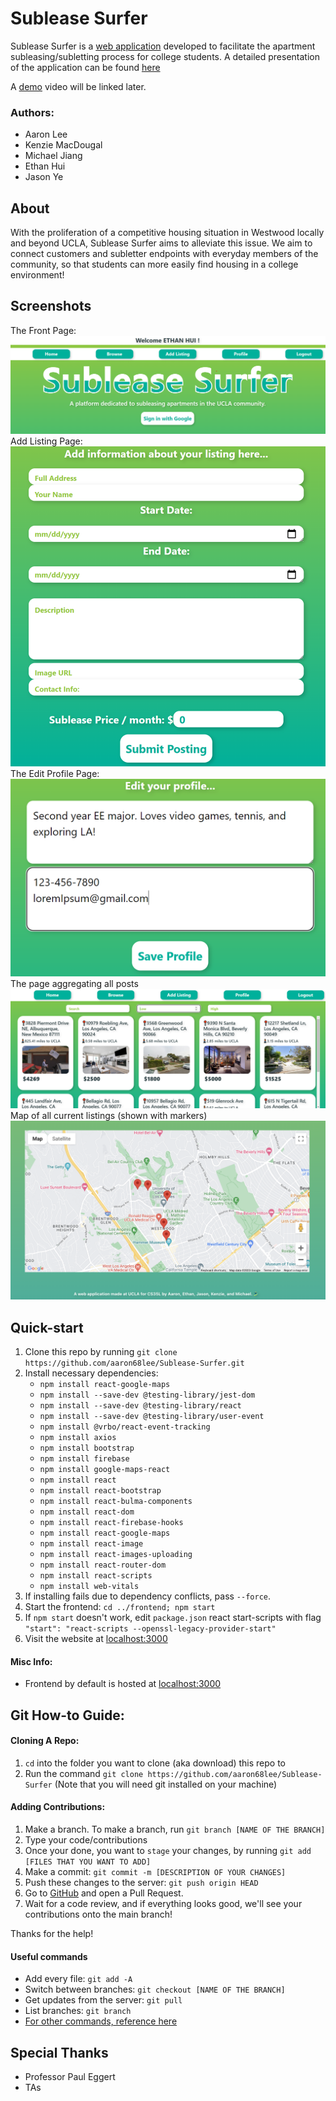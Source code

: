 # Sublease Surfer

Sublease Surfer is a [web application](https://mcj8.github.io/) developed to facilitate the apartment subleasing/subletting process for college students. A detailed presentation of the application can be found [here](https://docs.google.com/presentation/d/1a_FD3G3iHuYh3M6AZVtshNhjGcXpqi1VH2AnFbN5FjA/edit?usp=sharing)

A [demo]() video will be linked later.

### Authors:
* Aaron Lee
* Kenzie MacDougal
* Michael Jiang
* Ethan Hui
* Jason Ye


## About
With the proliferation of a competitive housing situation in Westwood locally and beyond UCLA, Sublease Surfer aims to alleviate this issue. We aim to connect customers and subletter endpoints with everyday members of the community, so that students can more easily find housing in a college environment!

## Screenshots
The Front Page:
![Home Page](./sublease-surfer/assets/frontpage.png)
[](./sublease-surfer/assets/map.png)
Add Listing Page:
![Posting Page](./sublease-surfer/assets/add-listing.png)
The Edit Profile Page:
![Edit Profile Page](./sublease-surfer/assets/edit-profile.png)
The page aggregating all posts
![Browse Page](./sublease-surfer/assets/browse.png)
Map of all current listings (shown with markers)
![Map with Postings](./sublease-surfer/assets/postmap.png)

## Quick-start
1. Clone this repo by running `git clone https://github.com/aaron68lee/Sublease-Surfer.git`
2. Install necessary dependencies:
   * `npm install react-google-maps`
   * `npm install --save-dev @testing-library/jest-dom`
   * `npm install --save-dev @testing-library/react`
   * `npm install --save-dev @testing-library/user-event`
   * `npm install @vrbo/react-event-tracking`
   * `npm install axios`
   * `npm install bootstrap`
   * `npm install firebase`
   * `npm install google-maps-react`
   * `npm install react`
   * `npm install react-bootstrap`
   * `npm install react-bulma-components`
   * `npm install react-dom`
   * `npm install react-firebase-hooks`
   * `npm install react-google-maps`
   * `npm install react-image`
   * `npm install react-images-uploading`
   * `npm install react-router-dom`
   * `npm install react-scripts`
   * `npm install web-vitals`
3. If installing fails due to dependency conflicts, pass `--force`.
4. Start the frontend: `cd ../frontend; npm start`
5. If `npm start` doesn't work, edit `package.json` react start-scripts with flag `"start": "react-scripts --openssl-legacy-provider-start"`
6. Visit the website at [localhost:3000](localhost:3000)


#### Misc Info:
* Frontend by default is hosted at [localhost:3000](http://localhost:3000)

## Git How-to Guide:
#### Cloning A Repo:
1. `cd` into the folder you want to clone (aka download) this repo to
2. Run the command `git clone https://github.com/aaron68lee/Sublease-Surfer` (Note that you will need git installed on your machine)

#### Adding Contributions:
1. Make a branch. To make a branch, run `git branch [NAME OF THE BRANCH]`
2. Type your code/contributions
3. Once your done, you want to `stage` your changes, by running `git add [FILES THAT YOU WANT TO ADD]`
4. Make a commit: `git commit -m [DESCRIPTION OF YOUR CHANGES]`
5. Push these changes to the server: `git push origin HEAD`
6. Go to [GitHub](https://github.com/aaron68lee/Sublease-Surfer) and open a Pull Request.
7. Wait for a code review, and if everything looks good, we'll see your contributions onto the main branch!

Thanks for the help!

#### Useful commands
* Add every file: `git add -A`
* Switch between branches: `git checkout [NAME OF THE BRANCH]`
* Get updates from the server: `git pull`
* List branches: `git branch`
* [For other commands, reference here](https://git-scm.com/doc)

## Special Thanks
* Professor Paul Eggert
* TAs

